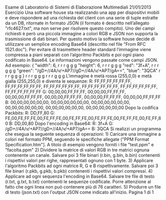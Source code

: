 Esame di Laboratorio di Sistemi di Elaborazione Multimediali 21/01/2013
Esercizio
Una software house sta realizzando una app per dispositivi mobili e deve rispondere ad una richiesta del
client con una serie di tuple estratte da un DB, ritornate in formato JSON (il formato è descritto
nell’allegato "rfc4627\.txt", ma non serve per risolvere questo compito). Uno dei campi richiesti è però
una piccola immagine a colori RGB e JSON non supporta la trasmissione di dati binari. Per questo
motivo la software house decide di utilizzare un semplice encoding Base64 (descritto nel file "From RFC
1521\.doc"). Per evitare di trasmettere header standard l’immagine viene compressa a piani separati con
l’algoritmo Packbits e poi ogni piano codificato in Base64\. Le informazioni vengono passate come campi
JSON. Ad esempio:
{
"width": 6, r r r g g g
"height": 6,
r r r g g g
"red": "3f\+A",
r r r g g g
"green": "/gD\+//4A/v/\+AP7//gD\+//4A/v/\+AP7/gA\=\=",
"blue": "3QCA" r r r g g g
} r r r g g g
r r r g g g
L'immagine è metà rossa (255,0,0\) e metà gialla (255,255,0\) e diventa le sequenze:
R: FF,FF,FF,FF,FF,FF, FF,FF,FF,FF,FF,FF, FF,FF,FF,FF,FF,FF,
FF,FF,FF,FF,FF,FF, FF,FF,FF,FF,FF,FF, FF,FF,FF,FF,FF,FF
G: 00,00,00,FF,FF,FF, 00,00,00,FF,FF,FF, 00,00,00,FF,FF,FF,
00,00,00,FF,FF,FF, 00,00,00,FF,FF,FF, 00,00,00,FF,FF,FF
B: 00,00,00,00,00,00, 00,00,00,00,00,00, 00,00,00,00,00,00,
00,00,00,00,00,00, 00,00,00,00,00,00, 00,00,00,00,00,00
Dopo la codifica Packbits:
R: DD,FF,80
G: FE,00,FE,FF,FE,00,FE,FF,FE,00,FE,FF,FE,00,FE,FF,FE,00,FE,FF,FE,00,FE,FF,80
B: DD,00,80
Dopo l'encoding in Base64:
R: 3f\+A
G: /gD\+//4A/v/\+AP7//gD\+//4A/v/\+AP7/gA\=\=
B: 3QCA
Si realizzi un programma che esegua la seguente sequenza di operazioni:
1\) Caricare una immagine a colori nel formato PPM, seguendo le specifiche allegate ("PPM Format
Specification.htm"]. A titolo di esempio vengono forniti i file "test.ppm" e "facolta.ppm"
2\) Dividere la matrice di valori RGB in tre matrici ognuna contenente un canale. Salvare poi 3 file binari
(r.bin, g.bin, b.bin) contenenti i rispettivi valori per righe, rappresentati ognuno con 1 byte.
3\) Applicare l'algoritmo Packbits ad ogni matrice R, G e B rispettivamente. Salvare poi 3 file binari
(r.pkb, g.pkb, b.pkb) contenenti i rispettivi valori compressi.
4\) Applicare ad ogni sequenza l'encoding in Base64\. Salvare tre file di testo (r.txt, g.txt, b.txt) contenenti
le sequenze codificate. Porre attenzione al fatto che ogni linea non può contenere più di 76 caratteri.
5\) Produrre un file di testo (json.txt) con l'output JSON come indicato all'inizio.
Pagina 1 di 1